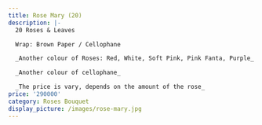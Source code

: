 ```yaml
---
title: Rose Mary (20)
description: |-
  20 Roses & Leaves

  Wrap: Brown Paper / Cellophane

  _Another colour of Roses: Red, White, Soft Pink, Pink Fanta, Purple_

  _Another colour of cellophane_

  _The price is vary, depends on the amount of the rose_
price: '290000'
category: Roses Bouquet
display_picture: /images/rose-mary.jpg
---
```


